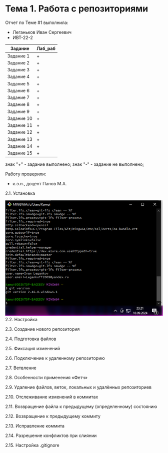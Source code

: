 # Тема 1. Работа с репозиториями
Отчет по Теме #1 выполнила:
- Леганьков Иван Сергеевич
- ИВТ-22-2

| Задание | Лаб_раб | 
| ------ | ------ |
| Задание 1 | + |
| Задание 2 | + |
| Задание 3 | + |
| Задание 4 | + |
| Задание 5 | + |
| Задание 6 | + |
| Задание 7 | + |
| Задание 8 | + |
| Задание 9 | + |
| Задание 10 | + |
| Задание 11 | + |
| Задание 12 | + |
| Задание 13 | + |
| Задание 14 | + |
| Задание 15 | + |

знак "+" - задание выполнено; знак "-" - задание не выполнено;

Работу проверили:
- к.э.н., доцент Панов М.А.


2.1. Установка

![alt text](https://github.com/Kamui76/Prorammnaya_Ingeneria/blob/%D0%A2%D0%B5%D0%BC%D0%B0_1/Pictures/%D0%A0%D0%B8%D1%81%D1%83%D0%BD%D0%BE%D0%BA1.png)
2.2. Настройка
 
2.3. Создание нового репозитория
 
2.4. Подготовка файлов
 

2.5. Фиксация изменений
 
2.6. Подключение к удаленному репозиторию
  
2.7. Ветвление
 
2.8. Особенности применения «Фетч»
 
2.9. Удаление файлов, веток, локальных и удалённых репозиториев
 
2.10. Отслеживание изменений в коммитах
 
2.11. Возвращение файла к предыдущему (определенному) состоянию
 
2.12. Возвращение к предыдущему коммиту
 
2.13. Исправление коммита
 

2.14. Разрешение конфликтов при слиянии
 
2.15. Настройка .gitignore


